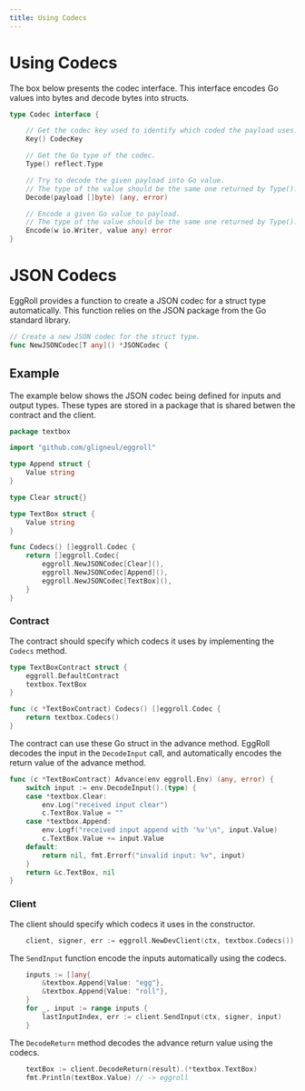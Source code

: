 ```yaml
---
title: Using Codecs
---
```


Using Codecs
=

The box below presents the codec interface.
This interface encodes Go values into bytes and decode bytes into structs.

<!---
sed -n '26,41p' ./codec.go
-->
```go
type Codec interface {

	// Get the codec key used to identify which coded the payload uses.
	Key() CodecKey

	// Get the Go type of the codec.
	Type() reflect.Type

	// Try to decode the given payload into Go value.
	// The type of the value should be the same one returned by Type().
	Decode(payload []byte) (any, error)

	// Encode a given Go value to payload.
	// The type of the value should be the same one returned by Type().
	Encode(w io.Writer, value any) error
}
```

# JSON Codecs

EggRoll provides a function to create a JSON codec for a struct type automatically.
This function relies on the JSON package from the Go standard library.

<!---
sed -n '48,49p' ./codec.go
-->
```go
// Create a new JSON codec for the struct type.
func NewJSONCodec[T any]() *JSONCodec {
```

## Example

The example below shows the JSON codec being defined for inputs and output types.
These types are stored in a package that is shared betwen the contract and the client.

<!---
sed -n '1,21p' ./examples/textbox/textbox.go
-->
```go
package textbox

import "github.com/gligneul/eggroll"

type Append struct {
	Value string
}

type Clear struct{}

type TextBox struct {
	Value string
}

func Codecs() []eggroll.Codec {
	return []eggroll.Codec{
		eggroll.NewJSONCodec[Clear](),
		eggroll.NewJSONCodec[Append](),
		eggroll.NewJSONCodec[TextBox](),
	}
}
```

### Contract

The contract should specify which codecs it uses by implementing the `Codecs` method.

<!---
sed -n '10,17p' ./examples/textbox/contract/main.go
-->
```go
type TextBoxContract struct {
	eggroll.DefaultContract
	textbox.TextBox
}

func (c *TextBoxContract) Codecs() []eggroll.Codec {
	return textbox.Codecs()
}
```

The contract can use these Go struct in the advance method.
EggRoll decodes the input in the `DecodeInput` call, and automatically encodes the return value of the advance method.

<!---
sed -n '19,31p' ./examples/textbox/contract/main.go
-->
```go
func (c *TextBoxContract) Advance(env eggroll.Env) (any, error) {
	switch input := env.DecodeInput().(type) {
	case *textbox.Clear:
		env.Log("received input clear")
		c.TextBox.Value = ""
	case *textbox.Append:
		env.Logf("received input append with '%v'\n", input.Value)
		c.TextBox.Value += input.Value
	default:
		return nil, fmt.Errorf("invalid input: %v", input)
	}
	return &c.TextBox, nil
}
```

### Client

The client should specify which codecs it uses in the constructor.

```go
	client, signer, err := eggroll.NewDevClient(ctx, textbox.Codecs())
```

The `SendInput` function encode the inputs automatically using the codecs.

```go
	inputs := []any{
		&textbox.Append{Value: "egg"},
		&textbox.Append{Value: "roll"},
	}
	for _, input := range inputs {
		lastInputIndex, err := client.SendInput(ctx, signer, input)
	}
```

The `DecodeReturn` method decodes the advance return value using the codecs.

```go
	textBox := client.DecodeReturn(result).(*textbox.TextBox)
	fmt.Println(textBox.Value) // -> eggroll
```
